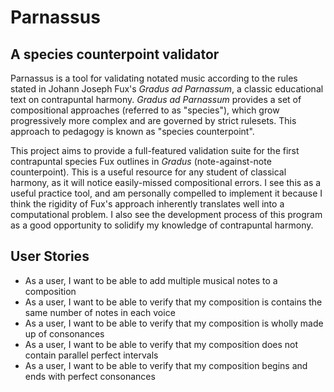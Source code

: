 # Parnassus
## A species counterpoint validator

Parnassus is a tool for validating notated music according to the rules stated in Johann Joseph Fux's *Gradus ad Parnassum*, a classic educational text on contrapuntal harmony.
*Gradus ad Parnassum* provides a set of compositional approaches (referred to as "species"), which grow progressively more complex and are governed by strict rulesets.
This approach to pedagogy is known as "species counterpoint".

This project aims to provide a full-featured validation suite for the first contrapuntal species Fux outlines in *Gradus* (note-against-note counterpoint).
This is a useful resource for any student of classical harmony, as it will notice easily-missed compositional errors.
I see this as a useful practice tool, and am personally compelled to implement it because I think the rigidity of Fux's approach inherently translates well into a computational problem.
I also see the development process of this program as a good opportunity to solidify my knowledge of contrapuntal harmony.

## User Stories

- As a user, I want to be able to add multiple musical notes to a composition
- As a user, I want to be able to verify that my composition is contains the same number of notes in each voice
- As a user, I want to be able to verify that my composition is wholly made up of consonances
- As a user, I want to be able to verify that my composition does not contain parallel perfect intervals
- As a user, I want to be able to verify that my composition begins and ends with perfect consonances